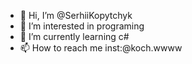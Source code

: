 - 👋 Hi, I’m @SerhiiKopytchyk
- 👀 I’m interested in programing
- 🌱 I’m currently learning c#
- 📫 How to reach me inst:@koch.wwww

